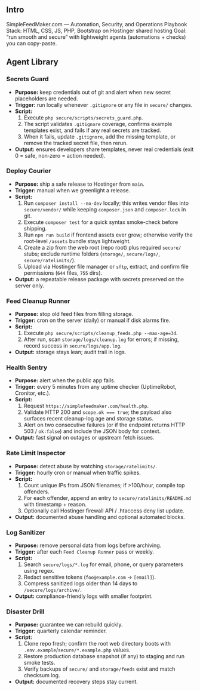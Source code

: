 ## Intro

SimpleFeedMaker.com — Automation, Security, and Operations Playbook
Stack: HTML, CSS, JS, PHP, Bootstrap on Hostinger shared hosting
Goal: “run smooth and secure” with lightweight agents (automations + checks) you can copy-paste.

## Agent Library

### Secrets Guard
- **Purpose:** keep credentials out of git and alert when new secret placeholders are needed.
- **Trigger:** run locally whenever `.gitignore` or any file in `secure/` changes.
- **Script:**
  1. Execute `php secure/scripts/secrets_guard.php`.
  2. The script validates `.gitignore` coverage, confirms example templates exist, and fails if any real secrets are tracked.
  3. When it fails, update `.gitignore`, add the missing template, or remove the tracked secret file, then rerun.
- **Output:** ensures developers share templates, never real credentials (exit 0 = safe, non‑zero = action needed).

### Deploy Courier
- **Purpose:** ship a safe release to Hostinger from `main`.
- **Trigger:** manual when we greenlight a release.
- **Script:**
  1. Run `composer install --no-dev` locally; this writes vendor files into `secure/vendor/` while keeping `composer.json` and `composer.lock` in git.
  2. Execute `composer test` for a quick syntax smoke-check before shipping.
  3. Run `npm run build` if frontend assets ever grow; otherwise verify the root-level `/assets` bundle stays lightweight.
  4. Create a zip from the web root (repo root) plus required `secure/` stubs; exclude runtime folders (`storage/`, `secure/logs/`, `secure/ratelimits/`).
  5. Upload via Hostinger file manager or `sftp`, extract, and confirm file permissions (`644` files, `755` dirs).
- **Output:** a repeatable release package with secrets preserved on the server only.

### Feed Cleanup Runner
- **Purpose:** stop old feed files from filling storage.
- **Trigger:** cron on the server (daily) or manual if disk alarms fire.
- **Script:**
  1. Execute `php secure/scripts/cleanup_feeds.php --max-age=3d`.
  2. After run, scan `storage/logs/cleanup.log` for errors; if missing, record success in `secure/logs/app.log`.
- **Output:** storage stays lean; audit trail in logs.

### Health Sentry
- **Purpose:** alert when the public app fails.
- **Trigger:** every 5 minutes from any uptime checker (UptimeRobot, Cronitor, etc.).
- **Script:**
  1. Request `https://simplefeedmaker.com/health.php`.
  2. Validate HTTP 200 and `scope.ok === true`; the payload also surfaces recent cleanup-log age and storage status.
  3. Alert on two consecutive failures (or if the endpoint returns HTTP 503 / `ok:false`) and include the JSON body for context.
- **Output:** fast signal on outages or upstream fetch issues.

### Rate Limit Inspector
- **Purpose:** detect abuse by watching `storage/ratelimits/`.
- **Trigger:** hourly cron or manual when traffic spikes.
- **Script:**
  1. Count unique IPs from JSON filenames; if >100/hour, compile top offenders.
  2. For each offender, append an entry to `secure/ratelimits/README.md` with timestamp + reason.
  3. Optionally call Hostinger firewall API / .htaccess deny list update.
- **Output:** documented abuse handling and optional automated blocks.

### Log Sanitizer
- **Purpose:** remove personal data from logs before archiving.
- **Trigger:** after each `Feed Cleanup Runner` pass or weekly.
- **Script:**
  1. Search `secure/logs/*.log` for email, phone, or query parameters using regex.
  2. Redact sensitive tokens (`foo@example.com` → `[email]`).
  3. Compress sanitized logs older than 14 days to `/secure/logs/archive/`.
- **Output:** compliance-friendly logs with smaller footprint.

### Disaster Drill
- **Purpose:** guarantee we can rebuild quickly.
- **Trigger:** quarterly calendar reminder.
- **Script:**
  1. Clone repo fresh; confirm the root web directory boots with `.env.example`/`secure/*.example.php` values.
  2. Restore production database snapshot (if any) to staging and run smoke tests.
  3. Verify backups of `secure/` and `storage/feeds` exist and match checksum log.
- **Output:** documented recovery steps stay current.
